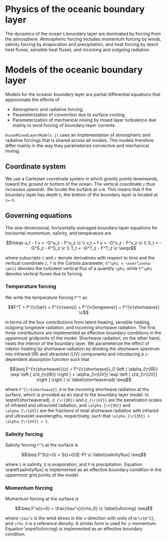 ```math
\newcommand{\c}{\, ,}

\newcommand{\r}[1]{\mathrm{#1}}

\newcommand{\ee}{\mathrm{e}}

\newcommand{\beq}{\begin{equation}}
\newcommand{\eeq}{\end{equation}}

\newcommand{\beqs}{\begin{gather}}
\newcommand{\eeqs}{\end{gather}}
```

# Physics of the oceanic boundary layer

The dynamics of the ocean's boundary layer are dominated by forcing from the
atmosphere. Atmospheric forcing includes momentum forcing by winds, salinity
forcing by evaporation and precipitation, and heat forcing by latent heat
fluxes, sensible heat fluxes, and incoming and outgoing radiation.


# Models of the oceanic boundary layer

Models for the oceanic boundary layer are partial
differential equations that approximate the effects of 

* Atmospheric and radiative forcing;
* Parameterization of convection due to surface cooling;
* Parameterization of mechanical mixing by mixed layer turbulence due mainly
  to wind forcing of boundary-layer currents.

`OceanMixedLayerModels.jl` uses 
an implementation of atmospheric and radiative forcings that is shared
across all models. The models therefore differ mainly in the way they
parameterize convective and mechanical mixing.

## Coordinate system

We use a Cartesian coordinate system in which gravity points downwards, 
toward the ground or bottom of the ocean. The vertical coordinate ``z`` 
thus *increases upwards*. We locate the surface at ``z=0``. This means that if
the boundary layer has depth ``h``, the bottom of the boundary layer is 
located at ``z=-h``.

## Governing equations

The one-dimensional, horizontally-averaged boundary-layer equations for 
horizontal momentum, salinity, and temperature are 

```math
\beqs
u_t - f v = -G^u_z - F^u_z \c \\
v_t + f u = -G^v_z - F^v_z \c \\
      S_t = -G^S_z - F^S_z \c \\
      T_t = -G^T_z - F^T_z \c
\eeqs
```

where subscripts ``t`` and ``z`` denote derivatives with respect to time 
and the vertical coordinate ``z``, ``f`` is the Coriolis parameter, 
``G^\phi = \overline{w \phi}`` denotes the turbulent vertical flux of 
a quantity ``\phi``, while ``F^\phi`` denotes vertical fluxes due to 
forcing.

### Temperature forcing

We write the temperature forcing ``F^T`` as

```math
F^T = F^{\r{lat}} + F^{\r{sens}} + F^{\r{longwave}} 
        + F^{\r{shortwave}} \c
```

in terms of the four contributions from latent heating, sensible heating, 
outgoing longwave radiation, and incoming shortwave radiation. 
The first three contributions are implemented as effective boundary conditions
in the uppermost gridpoints of the model.
Shortwave radiation, on the other hand, heats the interior of the boundary 
layer. 
We parameterize the effect of interior heating by shortwave radiation by
dividing the shortwave spectrum into infrared (IR) and ultraviolet (UV)
components and introducing a ``z``-dependent absorption function such that

```math
\beq
F^{\r{shortwave}}(z) = F^{\r{shortwave}}_0
    \left ( \alpha_{\r{IR}} \exp \left [ z/d_{\r{IR}} \right ] 
          + \alpha_{\r{UV}} \exp \left [ z/d_{\r{UV}} \right ] \right ) \c
\label{shortwaverad}
\eeq
```

where ``F^{\r{shortwave}}_0`` is the incoming shortwave radiation at the 
surface, which is provided as an input to the boundary layer model.
In \eqref{shortwaverad}, 
``d_{\r{IR}}`` and ``d_{\r{UV}}`` are the 
penetration scales of infrared and ultraviolet radiation, and
``\alpha_{\r{IR}}`` and ``\alpha_{\r{UV}}``
are the fractions of total shortwave radiation with infrared and
ultraviolet wavelengths, respectively, such that 
``\alpha_{\r{IR}} + \alpha_{\r{UV}} = 1``.

### Salinity forcing

Salinity forcing ``F^S`` at the surface is

```math
\beq
F^S(z=0) = S(z=0)(E-P) \c
\label{salinityflux}
\eeq
```
where ``S`` is salinity, ``E`` is evaporation, and ``P`` is precipitation.
Equation \eqref{salinityflux} is implemented as an effective boundary
condition in the uppermost grid points of the model.

### Momentum forcing

Momentum forcing at the surface is 

```math
\beq
F^u(z=0) = \frac{\tau^x}{\rho_0} \c
\label{uforcing}
\eeq
```

where ``\tau^x`` is the wind stress in the ``x``-direction with units of 
``N/\r{m^2}``, and ``\rho_0`` is a reference density.
A similar form is used for ``y``-momentum.
Equation \eqref{uforcing} is implemented as an effective boundary condition.
